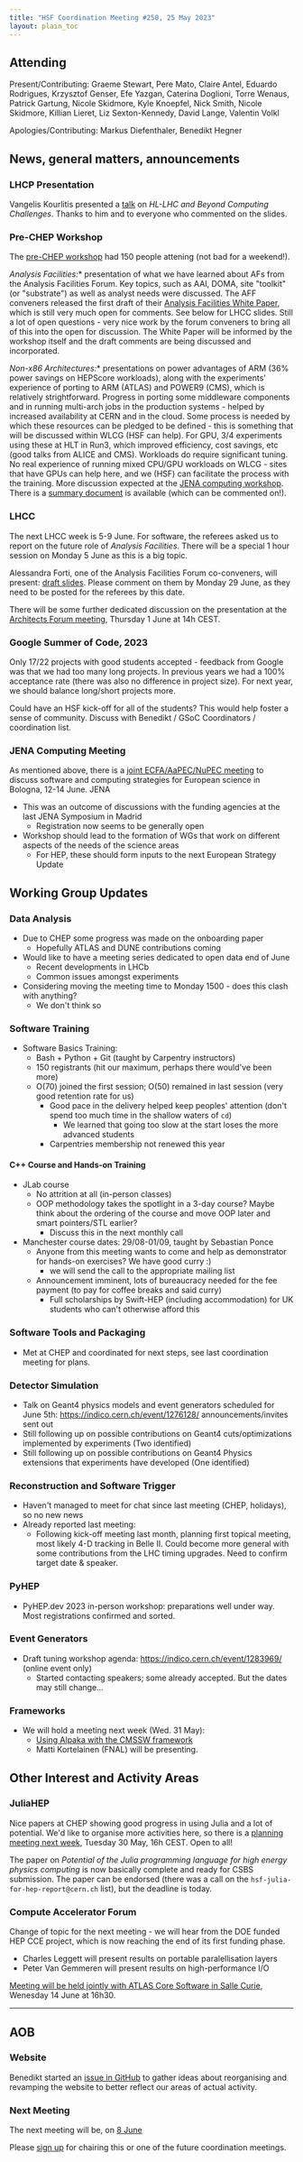 ```yaml
---
title: "HSF Coordination Meeting #250, 25 May 2023"
layout: plain_toc
---
```


## Attending

Present/Contributing: Graeme Stewart, Pere Mato, Claire Antel, Eduardo Rodrigues, Krzysztof Genser, Efe Yazgan, Caterina Doglioni, Torre Wenaus, Patrick Gartung, Nicole Skidmore, Kyle Knoepfel, Nick Smith, Nicole Skidmore, Killian Lieret, Liz Sexton-Kennedy, David Lange, Valentin Volkl

Apologies/Contributing: Markus Diefenthaler, Benedikt Hegner

## News, general matters, announcements

### LHCP Presentation

Vangelis Kourlitis presented a [talk](https://indico.cern.ch/event/1198609/contributions/5370078/) on *HL-LHC and Beyond Computing Challenges*. Thanks to him and to everyone who commented on the slides.

### Pre-CHEP Workshop

The [pre-CHEP workshop](https://indico.cern.ch/event/1230126/) had 150 people attening (not bad for a weekend!).

*Analysis Facilities:** presentation of what we have learned about AFs from the Analysis Facilities Forum. Key topics, such as AAI, DOMA, site "toolkit" (or "substrate") as well as analyst needs were discussed. The AFF conveners released the first draft of their [Analysis Facilities White Paper](https://docs.google.com/document/d/1Pn9KWG-tGQ20OaNFUVlXLQddC7vFsQnu2EHR4DBfTjo/edit?usp=sharing), which is still very much open for comments. See below for LHCC slides. Still a lot of open questions - very nice work by the forum conveners to bring all of this into the open for discussion. The White Paper will be informed by the workshop itself and the draft comments are being discussed and incorporated.

*Non-x86 Architectures:** presentations on power advantages of ARM (36% power savings on HEPScore workloads), along with the experiments' experience of porting to ARM (ATLAS) and POWER9 (CMS), which is relatively strightforward. Progress in porting some middleware components and in running multi-arch jobs in the production systems - helped by increased availability at CERN and in the cloud. Some process is needed by which these resources can be pledged to be defined - this is something that will be discussed within WLCG (HSF can help). For GPU, 3/4 experiments using these at HLT in Run3, which improved efficiency, cost savings, etc (good talks from ALICE and CMS). Workloads do require significant tuning. No real experience of running mixed CPU/GPU workloads on WLCG - sites that have GPUs can help here, and we (HSF) can facilitate the process with the training. More discussion expected at the [JENA computing workshop](https://agenda.infn.it/event/34738/). There is a [summary document](https://docs.google.com/document/d/1U8GDHhUrkhvJT6qTYl221QVsfaK8amiNSI5ktm5Aekk/edit?usp=sharing) is available (which can be commented on!). 

### LHCC

The next LHCC week is 5-9 June. For software, the referees asked us to report on the future role of *Analysis Facilities*. There will be a special 1 hour session on Monday 5 June as this is a big topic.

Alessandra Forti, one of the Analysis Facilities Forum co-conveners, will present: [draft slides](https://docs.google.com/presentation/d/1lEjP4l2DZmT80BfADbd7CSSn7ryw9OmnnEyVLngWrDI/edit?usp=sharing). Please comment on them by Monday 29 June, as they need to be posted for the referees by this date.

There will be some further dedicated discussion on the presentation at the [Architects Forum meeting](https://indico.cern.ch/event/1251045/), Thursday 1 June at 14h CEST.

### Google Summer of Code, 2023

Only 17/22 projects with good students accepted - feedback from Google was that we had too many long projects. In previous years we had a 100% acceptance rate (there was also no difference in project size). For next year, we should balance long/short projects more.

Could have an HSF kick-off for all of the students? This would help foster a sense of community. Discuss with Benedikt / GSoC Coordinators / coordination list.

### JENA Computing Meeting

As mentioned above, there is a [joint ECFA/AaPEC/NuPEC meeting](https://agenda.infn.it/event/34738/) to discuss software and computing strategies for European science in Bologna, 12-14 June. JENA

- This was an outcome of discussions with the funding agencies at the last JENA Symposium in Madrid
  - Registration now seems to be generally open
- Workshop should lead to the formation of WGs that work on different aspects of the needs of the science areas
  - For HEP, these should form inputs to the next European Strategy Update

## Working Group Updates

### Data Analysis

- Due to CHEP some progress was made on the onboarding paper
  - Hopefully ATLAS and DUNE contributions coming
- Would like to have a meeting series dedicated to open data end of June
  - Recent developments in LHCb
  - Common issues amongst experiments
- Considering moving the meeting time to Monday 1500 - does this clash with anything?
  - We don't think so

### Software Training

- Software Basics Training:
  - Bash + Python + Git (taught by Carpentry instructors)
  - 150 registrants (hit our maximum, perhaps there would've been more)
  - O(70) joined the first session; O(50) remained in last session (very good retention rate for us)
    - Good pace in the delivery helped keep peoples' attention (don't spend too much time in the shallow waters of `cd`)
      - We learned that going too slow at the start loses the more advanced students
    - Carpentries membership not renewed this year

#### C++ Course and Hands-on Training

- JLab course
  - No attrition at all (in-person classes)
  - OOP methodology takes the spotlight in a 3-day course? Maybe think about the ordering of the course and move OOP later and smart pointers/STL earlier? 
    - Discuss this in the next monthly call
- Manchester course dates: 29/08-01/09, taught by Sebastian Ponce
  - Anyone from this meeting wants to come and help as demonstrator for hands-on exercises? We have good curry :) 
    - we will send the call to the appropriate mailing list
  - Announcement imminent, lots of bureaucracy needed for the fee payment (to pay for coffee breaks and said curry)
    - Full scholarships by Swift-HEP (including accommodation) for UK students who can't otherwise afford this

### Software Tools and Packaging

- Met at CHEP and coordinated for next steps, see last coordination meeting for plans.

### Detector Simulation

- Talk on Geant4 physics models and event generators scheduled for June 5th: <https://indico.cern.ch/event/1276128/> announcements/invites sent out
- Still following up on possible contributions on Geant4 cuts/optimizations implemented by experiments (Two identified)
- Still following up on possible contributions on Geant4 Physics extensions that experiments have developed (One identified)

### Reconstruction and Software Trigger

- Haven't managed to meet for chat since last meeting (CHEP, holidays), so no new news
- Already reported last meeting:
  - Following kick-off meeting last month, planning first topical meeting, most likely 4-D tracking in Belle II. Could become more general with some contributions from the LHC timing upgrades. Need to confirm target date & speaker.

### PyHEP

- PyHEP.dev 2023 in-person workshop: preparations well under way. Most registrations confirmed and sorted.

### Event Generators

- Draft tuning workshop agenda: <https://indico.cern.ch/event/1283969/> (online event only)
  - Started contacting speakers; some already accepted. But the dates may still change...

### Frameworks

- We will hold a meeting next week (Wed. 31 May):
  - [Using Alpaka with the CMSSW framework](https://indico.cern.ch/event/1281987/)
  - Matti Kortelainen (FNAL) will be presenting.

## Other Interest and Activity Areas

### JuliaHEP

Nice papers at CHEP showing good progress in using Julia and a lot of potential. We'd like to organise more activities here, so there is a [planning meeting next week](https://indico.cern.ch/event/1290359/), Tuesday 30 May, 16h CEST. Open to all!

The paper on *Potential of the Julia programming language for high energy physics computing* is now basically complete and ready for CSBS submission. The paper can be endorsed (there was a call on the `hsf-julia-for-hep-report@cern.ch` list), but the deadline is today.

### Compute Accelerator Forum

Change of topic for the next meeting - we will hear from the DOE funded HEP CCE project, which is now reaching the end of its first funding phase.

- Charles Leggett will present results on portable paralellisation layers
- Peter Van Gemmeren will present results on high-performance I/O

[Meeting will be held jointly with ATLAS Core Software in Salle Curie](https://indico.cern.ch/event/1264297/), Wenesday 14 June at 16h30.

---

## AOB

### Website

Benedikt started an [issue in GitHub](https://github.com/HSF/hsf.github.io/issues/1411) to gather ideas about reorganising and revamping the website to better reflect our areas of actual activity.

### Next Meeting

The next meeting will be, on [8 June](https://indico.cern.ch/event/1225017/)

Please [sign up](https://docs.google.com/spreadsheets/d/1Z1Z4payCpieOLiVFcC6y9j-KCj71u6xX232LHUgIHfI/edit) for chairing this or one of the future coordination meetings.

